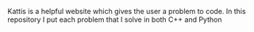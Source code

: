 Kattis is a helpful website which gives the user a problem to code. In this repository I put each problem that I solve in both C++ and Python
